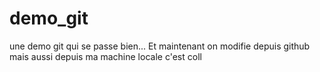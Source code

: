 # demo_git
une demo git qui se passe bien...
Et maintenant on modifie depuis github
mais aussi depuis ma machine locale c'est coll

